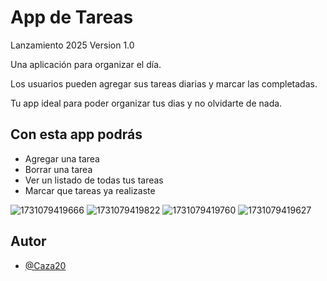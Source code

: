 ﻿# App de Tareas

Lanzamiento 2025
Version 1.0

Una aplicación para organizar el día. 

Los usuarios pueden agregar sus tareas diarias y marcar las completadas.

Tu app ideal para poder organizar tus dias y no olvidarte de nada.


## Con esta app podrás

- Agregar una tarea
- Borrar una tarea
- Ver un listado de todas tus tareas
- Marcar que tareas ya realizaste
  
![1731079419666](https://github.com/user-attachments/assets/e546224c-8563-4b3f-b5d0-bc4baceb168e)
![1731079419822](https://github.com/user-attachments/assets/3834f1b7-00f8-419b-81ca-ba2ef992970f)
![1731079419760](https://github.com/user-attachments/assets/8051b4e7-9612-44c3-8b03-330dfec03583)
![1731079419627](https://github.com/user-attachments/assets/0aa728bb-de94-4889-a73c-b8ce25935190)

## Autor

- [@Caza20](https://github.com/Caza20)

